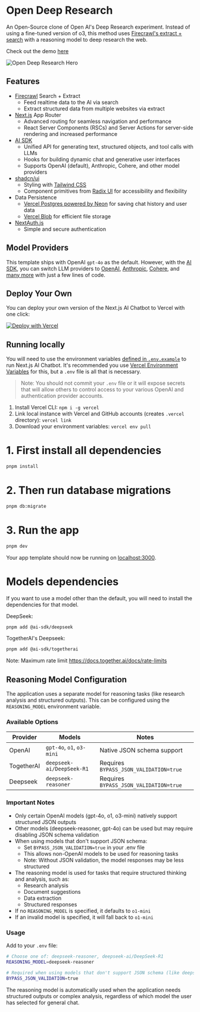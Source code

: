 # Open Deep Research

An Open-Source clone of Open AI's Deep Research experiment. Instead of using a fine-tuned version of o3, this method uses [Firecrawl's extract + search](https://firecrawl.dev/) with a reasoning model to deep research the web.

Check out the demo [here](https://x.com/nickscamara_/status/1886459999905521912)

![Open Deep Research Hero](public/images/open-deep-research.png)

## Features

- [Firecrawl](https://firecrawl.dev) Search + Extract
  - Feed realtime data to the AI via search
  - Extract structured data from multiple websites via extract
- [Next.js](https://nextjs.org) App Router
  - Advanced routing for seamless navigation and performance
  - React Server Components (RSCs) and Server Actions for server-side rendering and increased performance
- [AI SDK](https://sdk.vercel.ai/docs)
  - Unified API for generating text, structured objects, and tool calls with LLMs
  - Hooks for building dynamic chat and generative user interfaces
  - Supports OpenAI (default), Anthropic, Cohere, and other model providers
- [shadcn/ui](https://ui.shadcn.com)
  - Styling with [Tailwind CSS](https://tailwindcss.com)
  - Component primitives from [Radix UI](https://radix-ui.com) for accessibility and flexibility
- Data Persistence
  - [Vercel Postgres powered by Neon](https://vercel.com/storage/postgres) for saving chat history and user data
  - [Vercel Blob](https://vercel.com/storage/blob) for efficient file storage
- [NextAuth.js](https://github.com/nextauthjs/next-auth)
  - Simple and secure authentication

## Model Providers

This template ships with OpenAI `gpt-4o` as the default. However, with the [AI SDK](https://sdk.vercel.ai/docs), you can switch LLM providers to [OpenAI](https://openai.com), [Anthropic](https://anthropic.com), [Cohere](https://cohere.com/), and [many more](https://sdk.vercel.ai/providers/ai-sdk-providers) with just a few lines of code.

## Deploy Your Own

You can deploy your own version of the Next.js AI Chatbot to Vercel with one click:

[![Deploy with Vercel](https://vercel.com/button)](https://vercel.com/new/clone?repository-url=https%3A%2F%2Fgithub.com%2Fvercel%2Fai-chatbot&env=AUTH_SECRET,OPENAI_API_KEY&envDescription=Learn%20more%20about%20how%20to%20get%20the%20API%20Keys%20for%20the%20application&envLink=https%3A%2F%2Fgithub.com%2Fvercel%2Fai-chatbot%2Fblob%2Fmain%2F.env.example&demo-title=AI%20Chatbot&demo-description=An%20Open-Source%20AI%20Chatbot%20Template%20Built%20With%20Next.js%20and%20the%20AI%20SDK%20by%20Vercel.&demo-url=https%3A%2F%2Fchat.vercel.ai&stores=[{%22type%22:%22postgres%22},{%22type%22:%22blob%22}])

## Running locally

You will need to use the environment variables [defined in `.env.example`](.env.example) to run Next.js AI Chatbot. It's recommended you use [Vercel Environment Variables](https://vercel.com/docs/projects/environment-variables) for this, but a `.env` file is all that is necessary.

> Note: You should not commit your `.env` file or it will expose secrets that will allow others to control access to your various OpenAI and authentication provider accounts.

1. Install Vercel CLI: `npm i -g vercel`
2. Link local instance with Vercel and GitHub accounts (creates `.vercel` directory): `vercel link`
3. Download your environment variables: `vercel env pull`

# 1. First install all dependencies
```bash
pnpm install
```

# 2. Then run database migrations
```bash
pnpm db:migrate
```

# 3. Run the app
```bash
pnpm dev
```

Your app template should now be running on [localhost:3000](http://localhost:3000/).


# Models dependencies

If you want to use a model other than the default, you will need to install the dependencies for that model.


DeepSeek:
```bash
pnpm add @ai-sdk/deepseek
```

TogetherAI's Deepseek:
```bash
pnpm add @ai-sdk/togetherai
```

Note: Maximum rate limit https://docs.together.ai/docs/rate-limits

## Reasoning Model Configuration

The application uses a separate model for reasoning tasks (like research analysis and structured outputs). This can be configured using the `REASONING_MODEL` environment variable.

### Available Options

| Provider | Models | Notes |
|----------|--------|-------|
| OpenAI | `gpt-4o`, `o1`, `o3-mini` | Native JSON schema support |
| TogetherAI | `deepseek-ai/DeepSeek-R1` | Requires `BYPASS_JSON_VALIDATION=true` |
| Deepseek | `deepseek-reasoner` | Requires `BYPASS_JSON_VALIDATION=true` |

### Important Notes

- Only certain OpenAI models (gpt-4o, o1, o3-mini) natively support structured JSON outputs
- Other models (deepseek-reasoner, gpt-4o) can be used but may require disabling JSON schema validation
- When using models that don't support JSON schema:
  - Set `BYPASS_JSON_VALIDATION=true` in your .env file
  - This allows non-OpenAI models to be used for reasoning tasks
  - Note: Without JSON validation, the model responses may be less structured
- The reasoning model is used for tasks that require structured thinking and analysis, such as:
  - Research analysis
  - Document suggestions
  - Data extraction
  - Structured responses
- If no `REASONING_MODEL` is specified, it defaults to `o1-mini`
- If an invalid model is specified, it will fall back to `o1-mini`

### Usage

Add to your `.env` file:
```bash
# Choose one of: deepseek-reasoner, deepseek-ai/DeepSeek-R1
REASONING_MODEL=deepseek-reasoner

# Required when using models that don't support JSON schema (like deepseek-reasoner)
BYPASS_JSON_VALIDATION=true
```

The reasoning model is automatically used when the application needs structured outputs or complex analysis, regardless of which model the user has selected for general chat.
